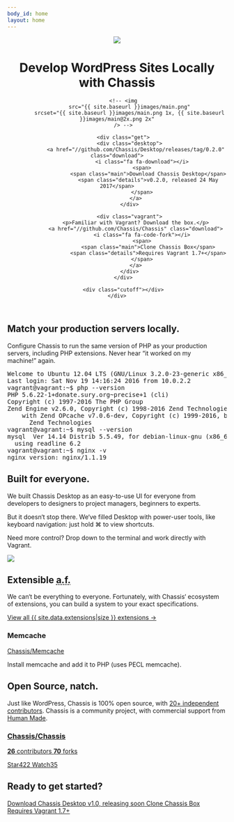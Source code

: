 ```yaml
---
body_id: home
layout: home
---
```

<header>
	<div class="wrap">
		<div class="title">
			<img
				src="{{ site.baseurl }}images/logo-128.png"
				srcset="{{ site.baseurl }}images/logo-128.png 1x, {{ site.baseurl }}images/logo-256.png 2x"
			/>
			<h1>Develop WordPress Sites Locally with
				<strong>Chassis</strong></h1>
		</div>

		<!-- <img
			src="{{ site.baseurl }}images/main.png"
			srcset="{{ site.baseurl }}images/main.png 1x, {{ site.baseurl }}images/main@2x.png 2x"
		/> -->

		<div class="get">
			<div class="desktop">
				<a href="//github.com/Chassis/Desktop/releases/tag/0.2.0" class="download">
					<i class="fa fa-download"></i>
					<span>
						<span class="main">Download Chassis Desktop</span>
						<span class="details">v0.2.0, released 24 May 2017</span>
					</span>
				</a>
			</div>

			<div class="vagrant">
				<p>Familiar with Vagrant? Download the box.</p>
				<a href="//github.com/Chassis/Chassis" class="download">
					<i class="fa fa-code-fork"></i>
					<span>
						<span class="main">Clone Chassis Box</span>
						<span class="details">Requires Vagrant 1.7+</span>
					</span>
				</a>
			</div>
		</div>

		<div class="cutoff"></div>
	</div>
</header>

<section class="wrap block">
	<div>
		<h2>Match your production servers&nbsp;locally.</h2>
		<p>Configure Chassis to run the same version of PHP as your production servers, including PHP extensions. Never hear &ldquo;it worked on my machine!&rdquo;&nbsp;again.</p>
	</div>
	<pre class="terminal">
Welcome to Ubuntu 12.04 LTS (GNU/Linux 3.2.0-23-generic x86_64)
Last login: Sat Nov 19 14:16:24 2016 from 10.0.2.2
vagrant@vagrant:~$ php --version
PHP 5.6.22-1+donate.sury.org~precise+1 (cli)
Copyright (c) 1997-2016 The PHP Group
Zend Engine v2.6.0, Copyright (c) 1998-2016 Zend Technologies
    with Zend OPcache v7.0.6-dev, Copyright (c) 1999-2016, by
      Zend Technologies
vagrant@vagrant:~$ mysql --version
mysql  Ver 14.14 Distrib 5.5.49, for debian-linux-gnu (x86_64)
  using readline 6.2
vagrant@vagrant:~$ nginx -v
nginx version: nginx/1.1.19</pre>
</section>

<section class="wrap block reverse">
	<div>
		<h2>Built for everyone.</h2>
		<p>We built Chassis Desktop as an easy-to-use UI for everyone from developers to designers to project managers, beginners to experts.</p>
		<p>But it doesn&lsquo;t stop there. We&lsquo;ve filled Desktop with power-user tools, like keyboard navigation: just hold &#x2318; to view shortcuts.</p>
		<p>Need more control? Drop down to the terminal and work directly with Vagrant.</p>
	</div>
	<div>
		<img
			class="mac-screenshot"
			src="{{ site.baseurl }}images/keyboard.png"
			srcset="{{ site.baseurl }}images/keyboard.png 1x, {{ site.baseurl }}images/keyboard@2x.png 2x"
		/>
	</div>
</section>

<section class="wrap block">
	<div>
		<h2>Extensible <abbr title="as Frasier">a.f.</abbr></h2>
		<p>We can&lsquo;t be everything to everyone. Fortunately, with Chassis&lsquo; ecosystem of extensions, you can build a system to your exact specifications.</p>
		<a class="button" href="{{ site.baseurl }}extensions/">
			<i class="fa fa-puzzle-piece"></i>
			View all {{ site.data.extensions|size }} extensions
			&rarr;
		</a>
	</div>
	<div class="extension card">
		<h3>Memcache</h3>
		<p>
			<i class="fa fa-github"></i>
			<a href="https://github.com/Chassis/Memcache">
				Chassis/Memcache
			</a>
		</p>
		<p class="content">
			Install memcache and add it to PHP (uses PECL memcache).
		</p>
		<!--
		<a href="chassis://install-extension/Chassis/Memcache" class="button">
			<i class="fa fa-download"></i>
			Install with Chassis Desktop
		</a>
		-->
	</div>
</section>

<section class="wrap block reverse">
	<div>
		<h2>Open Source, natch.</h2>
		<p>Just like WordPress, Chassis is 100% open source, with <a href="https://github.com/Chassis/Chassis/graphs/contributors">20+ independent contributors</a>. Chassis is a community project, with commercial support from <a href="https://hmn.md/">Human Made</a>.</p>
	</div>
	<div class="github-card">
		<a class="header" href="https://github.com/Chassis/Chassis">
			<h3>Chassis/Chassis</h3>
			<i class="fa fa-github"></i>
		</a>
		<p class="contributors">
			<a href="https://github.com/Chassis/Chassis/graphs/contributors">
				<i class="fa fa-users"></i>
				<strong id="gh-contributors">26</strong> contributors
			</a>
			<a href="https://github.com/Chassis/Chassis/graphs/network">
				<i class="fa fa-code-fork"></i>
				<strong id="gh-forks">70</strong> forks
			</a>
		</p>
		<a class="star ghbtn" href="https://github.com/Chassis/Chassis/stargazers">
			<span><i class="fa fa-star"></i> Star</span><span id="gh-stars">422</span>
		</a>
		<a class="watch ghbtn" href="https://github.com/Chassis/Chassis/watchers">
			<span><i class="fa fa-eye"></i> Watch</span><span id="gh-watchers">35</span>
		</a>
	</div>
</section>

<section class="start">
	<div class="wrap">
		<h2>Ready to get started?</h2>
		<div class="button-wrap">
			<a href="//github.com/Chassis/Desktop" class="download">
				<i class="fa fa-download"></i>
				<span>
					<span class="main">Download Chassis Desktop</span>
					<span class="details">v1.0, releasing soon</span>
				</span>
			</a>
			<a href="//github.com/Chassis/Chassis" class="download">
				<i class="fa fa-code-fork"></i>
				<span>
					<span class="main">Clone Chassis Box</span>
					<span class="details">Requires Vagrant 1.7+</span>
				</span>
			</a>
		</div>
	</div>
</section>

<script>
	function ghJsonpCallback( response ) {
		var data = response.data;
		document.getElementById('gh-forks').textContent = data.forks_count;
		document.getElementById('gh-stars').textContent = data.stargazers_count;
		document.getElementById('gh-watchers').textContent = data.subscribers_count;
		console.log( data );
		return null;
	}

	document.addEventListener( 'DOMContentLoaded', function () {
		var scriptEl = document.createElement( 'script' );
		scriptEl.src = 'https://api.github.com/repos/Chassis/Chassis?callback=ghJsonpCallback';
		document.body.appendChild( scriptEl );
	});
</script>
